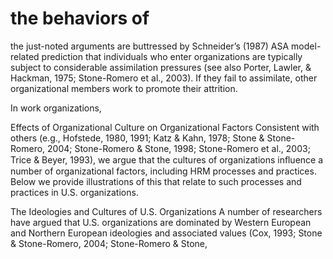 # the behaviors of

the just-noted arguments are buttressed by Schneider’s (1987) ASA model-related prediction that individuals who enter organizations are typically subject to considerable assimilation pressures (see also Porter, Lawler, & Hackman, 1975; Stone-Romero et al., 2003). If they fail to assimilate, other organizational members work to promote their attrition.

In work organizations,

Effects of Organizational Culture on Organizational Factors Consistent with others (e.g., Hofstede, 1980, 1991; Katz & Kahn, 1978; Stone & Stone-Romero, 2004; Stone-Romero & Stone, 1998; Stone-Romero et al., 2003; Trice & Beyer, 1993), we argue that the cultures of organizations inﬂuence a number of organizational factors, including HRM processes and practices. Below we provide illustrations of this that relate to such processes and practices in U.S. organizations.

The Ideologies and Cultures of U.S. Organizations A number of researchers have argued that U.S. organizations are dominated by Western European and Northern European ideologies and associated values (Cox, 1993; Stone & Stone-Romero, 2004; Stone-Romero & Stone,